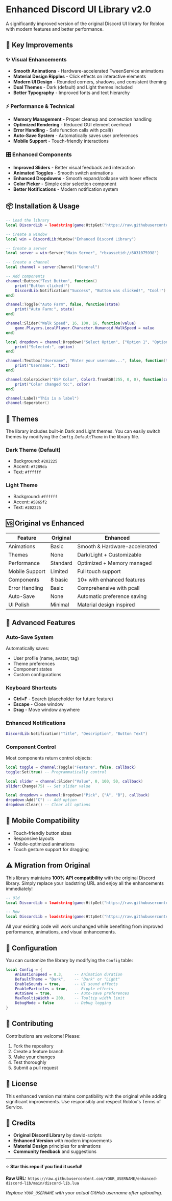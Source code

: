 # Enhanced Discord UI Library v2.0

A significantly improved version of the original Discord UI library for Roblox with modern features and better performance.

## 🚀 Key Improvements

### ✨ **Visual Enhancements**
- **Smooth Animations** - Hardware-accelerated TweenService animations
- **Material Design Ripples** - Click effects on interactive elements  
- **Modern UI Design** - Rounded corners, shadows, and consistent theming
- **Dual Themes** - Dark (default) and Light themes included
- **Better Typography** - Improved fonts and text hierarchy

### ⚡ **Performance & Technical**
- **Memory Management** - Proper cleanup and connection handling
- **Optimized Rendering** - Reduced GUI element overhead
- **Error Handling** - Safe function calls with pcall()
- **Auto-Save System** - Automatically saves user preferences
- **Mobile Support** - Touch-friendly interactions

### 🎛️ **Enhanced Components**
- **Improved Sliders** - Better visual feedback and interaction
- **Animated Toggles** - Smooth switch animations
- **Enhanced Dropdowns** - Smooth expand/collapse with hover effects
- **Color Picker** - Simple color selection component
- **Better Notifications** - Modern notification system

## 📦 Installation & Usage

```lua
-- Load the library
local DiscordLib = loadstring(game:HttpGet("https://raw.githubusercontent.com/YOUR_USERNAME/enhanced-discord-lib/main/discord-lib.lua"))()

-- Create a window
local win = DiscordLib:Window("Enhanced Discord Library")

-- Create a server
local server = win:Server("Main Server", "rbxassetid://6031075938") 

-- Create a channel
local channel = server:Channel("General")

-- Add components
channel:Button("Test Button", function()
    print("Button clicked!")
    DiscordLib:Notification("Success", "Button was clicked!", "Cool!")
end)

channel:Toggle("Auto Farm", false, function(state)
    print("Auto Farm:", state)
end)

channel:Slider("Walk Speed", 16, 100, 16, function(value)
    game.Players.LocalPlayer.Character.Humanoid.WalkSpeed = value
end)

local dropdown = channel:Dropdown("Select Option", {"Option 1", "Option 2", "Option 3"}, function(option)
    print("Selected:", option)
end)

channel:Textbox("Username", "Enter your username...", false, function(text)
    print("Username:", text)
end)

channel:Colorpicker("ESP Color", Color3.fromRGB(255, 0, 0), function(color)
    print("Color changed to:", color)
end)

channel:Label("This is a label")
channel:Seperator()
```

## 🎨 Themes

The library includes built-in Dark and Light themes. You can easily switch themes by modifying the `Config.DefaultTheme` in the library file.

### Dark Theme (Default)
- Background: `#202225`
- Accent: `#7289da`
- Text: `#ffffff`

### Light Theme  
- Background: `#ffffff`
- Accent: `#5865f2`
- Text: `#202225`

## 🆚 Original vs Enhanced

| Feature | Original | Enhanced |
|---------|----------|----------|
| Animations | Basic | Smooth & Hardware-accelerated |
| Themes | None | Dark/Light + Customizable |
| Performance | Standard | Optimized + Memory managed |
| Mobile Support | Limited | Full touch support |
| Components | 8 basic | 10+ with enhanced features |
| Error Handling | Basic | Comprehensive with pcall |
| Auto-Save | None | Automatic preference saving |
| UI Polish | Minimal | Material design inspired |

## 🔧 Advanced Features

### Auto-Save System
Automatically saves:
- User profile (name, avatar, tag)
- Theme preferences  
- Component states
- Custom configurations

### Keyboard Shortcuts
- **Ctrl+F** - Search (placeholder for future feature)
- **Escape** - Close window
- **Drag** - Move window anywhere

### Enhanced Notifications
```lua
DiscordLib:Notification("Title", "Description", "Button Text")
```

### Component Control
Most components return control objects:
```lua
local toggle = channel:Toggle("Feature", false, callback)
toggle:Set(true) -- Programmatically control

local slider = channel:Slider("Value", 0, 100, 50, callback)  
slider:Change(75) -- Set slider value

local dropdown = channel:Dropdown("Pick", {"A", "B"}, callback)
dropdown:Add("C") -- Add option
dropdown:Clear() -- Clear all options
```

## 📱 Mobile Compatibility

- Touch-friendly button sizes
- Responsive layouts  
- Mobile-optimized animations
- Touch gesture support for dragging

## ⚠️ Migration from Original

This library maintains **100% API compatibility** with the original Discord library. Simply replace your loadstring URL and enjoy all the enhancements immediately!

```lua
-- Old
local DiscordLib = loadstring(game:HttpGet("https://raw.githubusercontent.com/dawid-scripts/UI-Libs/main/discord%20lib.txt"))()

-- New  
local DiscordLib = loadstring(game:HttpGet("https://raw.githubusercontent.com/YOUR_USERNAME/enhanced-discord-lib/main/discord-lib.lua"))()
```

All your existing code will work unchanged while benefiting from improved performance, animations, and visual enhancements.

## 🎯 Configuration

You can customize the library by modifying the `Config` table:

```lua
local Config = {
    AnimationSpeed = 0.3,     -- Animation duration
    DefaultTheme = "Dark",    -- "Dark" or "Light"  
    EnableSounds = true,      -- UI sound effects
    EnableParticles = true,   -- Ripple effects
    AutoSave = true,          -- Auto-save preferences
    MaxTooltipWidth = 200,    -- Tooltip width limit
    DebugMode = false         -- Debug logging
}
```

## 🤝 Contributing

Contributions are welcome! Please:
1. Fork the repository
2. Create a feature branch
3. Make your changes
4. Test thoroughly  
5. Submit a pull request

## 📄 License

This enhanced version maintains compatibility with the original while adding significant improvements. Use responsibly and respect Roblox's Terms of Service.

## 🙏 Credits

- **Original Discord Library** by dawid-scripts
- **Enhanced Version** with modern improvements
- **Material Design** principles for animations
- **Community feedback** and suggestions

---

⭐ **Star this repo if you find it useful!**

**Raw URL:** `https://raw.githubusercontent.com/YOUR_USERNAME/enhanced-discord-lib/main/discord-lib.lua`

*Replace `YOUR_USERNAME` with your actual GitHub username after uploading.*
